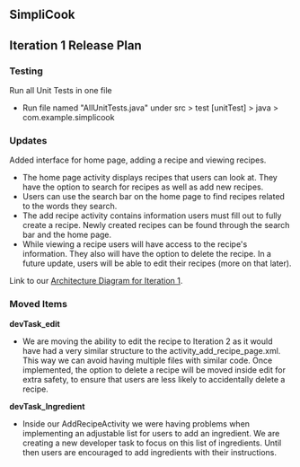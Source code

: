 ## SimpliCook

## Iteration 1 Release Plan

### Testing

Run all Unit Tests in one file

- Run file named "AllUnitTests.java" under src > test [unitTest] > java > com.example.simplicook

### Updates

Added interface for home page, adding a recipe and viewing recipes.
- The home page activity displays recipes that users can look at. They have the option to search for recipes as well as add new recipes.
- Users can use the search bar on the home page to find recipes related to the words they search.
- The add recipe activity contains information users must fill out to fully create a recipe. Newly created recipes can be found through the search bar and the home page.
- While viewing a recipe users will have access to the recipe's information. They also will have the option to delete the recipe. In a future update, users will be able to edit their recipes (more on that later).

Link to our [Architecture Diagram for Iteration 1](https://code.cs.umanitoba.ca/comp3350-winter2024/scaredtocompile-a01-8/-/blob/Iteration1_release/docs/ArchitectureSIMPLICOOK.md?ref_type=tags).

### Moved Items
__devTask_edit__
- We are moving the ability to edit the recipe to Iteration 2 as it would have had a very similar structure to the activity_add_recipe_page.xml. This way we can avoid having multiple files with similar code. Once implemented, the option to delete a recipe will be moved inside edit for extra safety, to ensure that users are less likely to accidentally delete a recipe.

__devTask_Ingredient__
- Inside our AddRecipeActivity we were having problems when implementing an adjustable list for users to add an ingredient. We are creating a new developer task to focus on this list of ingredients. Until then users are encouraged to add ingredients with their instructions.

